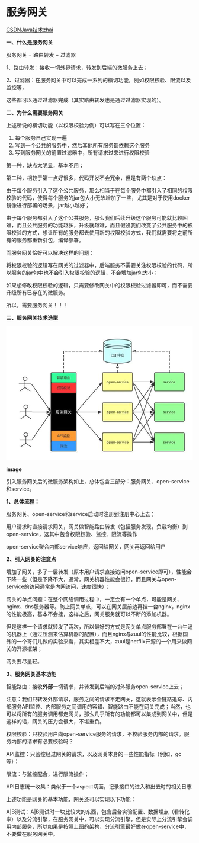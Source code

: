 # 服务网关

[CSDNJava技术zhai](https://blog.csdn.net/qq_41699100)

**一、什么是服务网关**

服务网关 = 路由转发 + 过滤器

1、路由转发：接收一切外界请求，转发到后端的微服务上去；

2、过滤器：在服务网关中可以完成一系列的横切功能，例如权限校验、限流以及监控等，

这些都可以通过过滤器完成（其实路由转发也是通过过滤器实现的）。

**二、为什么需要服务网关**

上述所说的横切功能（以权限校验为例）可以写在三个位置：

1.  每个服务自己实现一遍
2.  写到一个公共的服务中，然后其他所有服务都依赖这个服务
3.  写到服务网关的前置过滤器中，所有请求过来进行权限校验

第一种，缺点太明显，基本不用；

第二种，相较于第一点好很多，代码开发不会冗余，但是有两个缺点：

由于每个服务引入了这个公共服务，那么相当于在每个服务中都引入了相同的权限校验的代码，使得每个服务的jar包大小无故增加了一些，尤其是对于使用docker镜像进行部署的场景，jar越小越好；

由于每个服务都引入了这个公共服务，那么我们后续升级这个服务可能就比较困难，而且公共服务的功能越多，升级就越难，而且假设我们改变了公共服务中的权限校验的方式，想让所有的服务都去使用新的权限校验方式，我们就需要将之前所有的服务都重新引包，编译部署。

而服务网关恰好可以解决这样的问题：

将权限校验的逻辑写在网关的过滤器中，后端服务不需要关注权限校验的代码，所以服务的jar包中也不会引入权限校验的逻辑，不会增加jar包大小；

如果想修改权限校验的逻辑，只需要修改网关中的权限校验过滤器即可，而不需要升级所有已存在的微服务。

所以，需要服务网关！！！

**三、服务网关技术选型**

 

![img](https://raw.githubusercontent.com/1471246901/myblog/master/img/16515943-101b2edbd7933303)

**image**

 

引入服务网关后的微服务架构如上，总体包含三部分：服务网关、open-service和service。

**1、总体流程：**

服务网关、open-service和service启动时注册到注册中心上去；

用户请求时直接请求网关，网关做智能路由转发（包括服务发现，负载均衡）到open-service，这其中包含权限校验、监控、限流等操作

open-service聚合内部service响应，返回给网关，网关再返回给用户

**2、引入网关的注意点**

增加了网关，多了一层转发（原本用户请求直接访问open-service即可），性能会下降一些（但是下降不大，通常，网关机器性能会很好，而且网关与open-service的访问通常是内网访问，速度很快）；

网关的单点问题：在整个网络调用过程中，一定会有一个单点，可能是网关、nginx、dns服务器等。防止网关单点，可以在网关层前边再挂一台nginx，nginx的性能极高，基本不会挂，这样之后，网关服务就可以不断的添加机器。

但是这样一个请求就转发了两次，所以最好的方式是网关单点服务部署在一台牛逼的机器上（通过压测来估算机器的配置），而且nginx与zuul的性能比较，根据国外的一个哥们儿做的实验来看，其实相差不大，zuul是netflix开源的一个用来做网关的开源框架；

网关要尽量轻。

**3、服务网关基本功能**

智能路由：接收**外部**一切请求，并转发到后端的对外服务open-service上去；

注意：我们只转发外部请求，服务之间的请求不走网关，这就表示全链路追踪、内部服务API监控、内部服务之间调用的容错、智能路由不能在网关完成；当然，也可以将所有的服务调用都走网关，那么几乎所有的功能都可以集成到网关中，但是这样的话，网关的压力会很大，不堪重负。

权限校验：只校验用户向open-service服务的请求，不校验服务内部的请求。服务内部的请求有必要校验吗？

API监控：只监控经过网关的请求，以及网关本身的一些性能指标（例如，gc等）；

限流：与监控配合，进行限流操作；

API日志统一收集：类似于一个aspect切面，记录接口的进入和出去时的相关日志

上述功能是网关的基本功能，网关还可以实现以下功能：

A|B测试：A|B测试时一块比较大的东西，包含后台实验配置、数据埋点（看转化率）以及分流引擎，在服务网关中，可以实现分流引擎，但是实际上分流引擎会调用内部服务，所以如果是按照上图的架构，分流引擎最好做在open-service中，不要做在服务网关中。